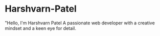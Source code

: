# Harshvarn-Patel
"Hello, I'm Harshvarn Patel A passionate web developer with a creative mindset and a keen eye for detail.

